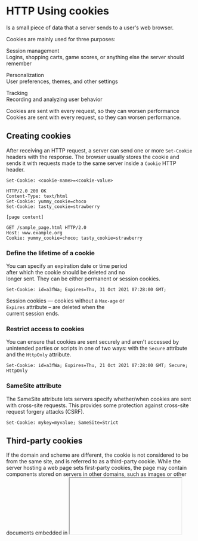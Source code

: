 # HTTP Using cookies 

Is a small piece of data that a server sends to a
user's web browser.

Cookies are mainly used for three purposes:

Session management  
Logins, shopping carts, game scores, or anything else the server should remember

Personalization  
User preferences, themes, and other settings

Tracking  
Recording and analyzing user behavior

Cookies are sent with every request, so they can
worsen performance Cookies are sent with every
request, so they can worsen performance.

## Creating cookies

After receiving an HTTP request, a server can send
one or more `Set-Cookie` headers with the response.
The browser usually stores the cookie and sends it
with requests made to the same server inside a
`Cookie` HTTP header.

```http
Set-Cookie: <cookie-name>=<cookie-value>

HTTP/2.0 200 OK
Content-Type: text/html
Set-Cookie: yummy_cookie=choco
Set-Cookie: tasty_cookie=strawberry

[page content]

GET /sample_page.html HTTP/2.0
Host: www.example.org
Cookie: yummy_cookie=choco; tasty_cookie=strawberry
```

### Define the lifetime of a cookie

You can specify an expiration date or time period  
after which the cookie should be deleted and no  
longer sent.
They can be either permanent or session cookies.  

```http
Set-Cookie: id=a3fWa; Expires=Thu, 31 Oct 2021 07:28:00 GMT;
```

Session cookies — cookies without a `Max-age` or  
`Expires` attribute – are deleted when the  
current session ends.

### Restrict access to cookies

You can ensure that cookies are sent securely and
aren't accessed by unintended parties or scripts
in one of two ways: with the `Secure` attribute and
the `HttpOnly` attribute.

```http
Set-Cookie: id=a3fWa; Expires=Thu, 21 Oct 2021 07:28:00 GMT; Secure; HttpOnly
```

### SameSite attribute

The SameSite attribute lets servers specify
whether/when cookies are sent with cross-site
requests. This provides some protection against
cross-site request forgery attacks (CSRF).

```http
Set-Cookie: mykey=myvalue; SameSite=Strict
```

## Third-party cookies

If the domain and scheme are different, the cookie
is not considered to be from the same site, and is
referred to as a third-party cookie. While the
server hosting a web page sets first-party
cookies, the page may contain components stored on
servers in other domains, such as images or other
documents embedded in <iframe>s. These components
may set third-party cookies.

Typical use cases for third-party cookies include
sharing user profile information or collecting
analytics across different related domains. They
are also often used for advertising and tracking
users across the web.  

